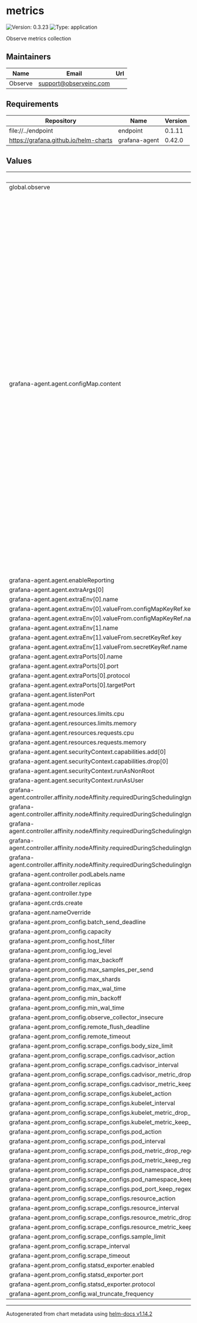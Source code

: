 # metrics

![Version: 0.3.23](https://img.shields.io/badge/Version-0.3.23-informational?style=flat-square) ![Type: application](https://img.shields.io/badge/Type-application-informational?style=flat-square)

Observe metrics collection

## Maintainers

| Name | Email | Url |
| ---- | ------ | --- |
| Observe | <support@observeinc.com> |  |

## Requirements

| Repository | Name | Version |
|------------|------|---------|
| file://../endpoint | endpoint | 0.1.11 |
| https://grafana.github.io/helm-charts | grafana-agent | 0.42.0 |

## Values

| Key | Type | Default | Description |
|-----|------|---------|-------------|
| global.observe | object | `{}` |  |
| grafana-agent.agent.configMap.content | string | `"{{- $endpoint := include \"observe.collectionEndpoint\" . }}\n{{- with .Values.prom_config}}\nserver:\n  log_level: {{.log_level}}\n\n{{ if .statsd_exporter.enabled -}}\nintegrations:\n  statsd_exporter:\n    enabled: true\n    scrape_integration: true\n    listen_{{ .statsd_exporter.protocol }}: \":{{ .statsd_exporter.port }}\"\n  prometheus_remote_write:\n  - url: {{ print $endpoint }}/v1/prometheus?clusterUid=${OBSERVE_CLUSTER}\n    authorization:\n      credentials: ${OBSERVE_TOKEN}\n    remote_timeout: {{.remote_timeout}}\n    queue_config:\n      batch_send_deadline: {{.batch_send_deadline}}\n      min_backoff: {{.min_backoff}}\n      max_backoff: {{.max_backoff}}\n      max_shards: {{.max_shards}}\n      max_samples_per_send: {{.max_samples_per_send}}\n      capacity: {{.capacity}}\n    tls_config:\n      insecure_skip_verify: {{.observe_collector_insecure}}\n{{ end -}}\n\nmetrics:\n  wal_directory: /tmp/grafana-agent-wal\n  global:\n    scrape_interval: {{.scrape_interval}}\n    scrape_timeout: {{.scrape_timeout}}\n  configs:\n    - name: integrations\n      host_filter: {{.host_filter}}\n      min_wal_time: {{.min_wal_time}}\n      max_wal_time: {{.max_wal_time}}\n      wal_truncate_frequency: {{.wal_truncate_frequency}}\n      remote_flush_deadline: {{.remote_flush_deadline}}\n      remote_write:\n        - url: {{ print $endpoint }}/v1/prometheus?clusterUid=${OBSERVE_CLUSTER}\n          authorization:\n            credentials: ${OBSERVE_TOKEN}\n          remote_timeout: {{.remote_timeout}}\n          queue_config:\n            batch_send_deadline: {{.batch_send_deadline}}\n            min_backoff: {{.min_backoff}}\n            max_backoff: {{.max_backoff}}\n            max_shards: {{.max_shards}}\n            max_samples_per_send: {{.max_samples_per_send}}\n            capacity: {{.capacity}}\n          tls_config:\n            insecure_skip_verify: {{.observe_collector_insecure}}\n\n      scrape_configs:\n      {{- with .scrape_configs }}\n        - job_name: \"integrations/kubernetes/pods\"\n          bearer_token_file: /var/run/secrets/kubernetes.io/serviceaccount/token\n          scrape_interval: {{.pod_interval}}\n          sample_limit: {{.sample_limit}}\n          body_size_limit: {{.body_size_limit}}\n          kubernetes_sd_configs:\n            - role: pod\n          relabel_configs:\n            - action: {{.pod_action}}\n            # Drop anything matching the configured namespace.\n            - action: 'drop'\n              source_labels: ['__meta_kubernetes_namespace']\n              regex: {{.pod_namespace_drop_regex}}\n            # Drop anything not matching the configured namespace.\n            - action: 'keep'\n              source_labels: ['__meta_kubernetes_namespace']\n              regex: {{.pod_namespace_keep_regex}}\n            # Drop endpoints without one of: a port name suffixed with the configured regex, or an explicit prometheus port annotation.\n            - action: 'keep'\n              source_labels: ['__meta_kubernetes_pod_container_port_name', '__meta_kubernetes_pod_annotation_prometheus_io_port']\n              regex: '({{.pod_port_keep_regex}};|.*;\\d+)'\n            # Drop pods without a name label.\n            # - action: 'drop'\n            #   regex: ''\n            #   source_labels: ['__meta_kubernetes_pod_label_name']\n            # Drop pods with phase Succeeded or Failed.\n            - action: 'drop'\n              regex: 'Succeeded|Failed'\n              source_labels: ['__meta_kubernetes_pod_phase']\n            # Drop anything annotated with 'prometheus.io.scrape=false'.\n            - action: 'drop'\n              regex: 'false'\n              source_labels: ['__meta_kubernetes_pod_annotation_prometheus_io_scrape']\n            # Drop anything annotated with 'observeinc.com.scrape=false'.\n            - action: 'drop'\n              regex: 'false'\n              source_labels: ['__meta_kubernetes_pod_annotation_observeinc_com_scrape']\n            # Allow pods to override the scrape scheme with 'prometheus.io.scheme=https'.\n            - action: 'replace'\n              regex: '(https?)'\n              replacement: '$1'\n              source_labels: ['__meta_kubernetes_pod_annotation_prometheus_io_scheme']\n              target_label: '__scheme__'\n            # Allow service to override the scrape path with 'prometheus.io.path=/other_metrics_path'.\n            - action: 'replace'\n              regex: '(.+)'\n              replacement: '$1'\n              source_labels: ['__meta_kubernetes_pod_annotation_prometheus_io_path']\n              target_label: '__metrics_path__'\n            # Allow services to override the scrape port with 'prometheus.io.port=1234'.\n            - action: 'replace'\n              regex: '(.+?)(\\:\\d+)?;(\\d+)'\n              replacement: '$1:$3'\n              source_labels: ['__address__', '__meta_kubernetes_pod_annotation_prometheus_io_port']\n              target_label: '__address__'\n            # Map all K8s labels/annotations starting with\n            # 'prometheus.io/param-' to URL params for Prometheus scraping.\n            - action: 'labelmap'\n              regex: '__meta_kubernetes_pod_annotation_prometheus_io_param_(.+)'\n              replacement: '__param_$1'\n            # Map all K8s labels/annotations starting with\n            # 'prometheus.io/label-' to Prometheus labels.\n            - action: 'labelmap'\n              regex: '__meta_kubernetes_pod_label_prometheus_io_label_(.+)'\n            - action: 'labelmap'\n              regex: '__meta_kubernetes_pod_annotation_prometheus_io_label_(.+)'\n            # Rename jobs to be <namespace>/<name, from pod name label>.\n            # - action: 'replace'\n            #   separator: '/'\n            #   source_labels: ['__meta_kubernetes_namespace', '__meta_kubernetes_pod_label_name']\n            #   target_label: 'job'\n            #   replacement: '$1'\n            # But also include the namespace, container, pod as separate labels,\n            # for routing alerts and joining with cAdvisor metrics.\n            - action: 'replace'\n              source_labels: ['__meta_kubernetes_namespace']\n              target_label: 'namespace'\n            - action: 'replace'\n              source_labels: ['__meta_kubernetes_pod_name']\n              # Not 'pod_name', which disappeared in K8s 1.16.\n              target_label: 'pod'\n            - action: 'replace'\n              source_labels: ['__meta_kubernetes_pod_container_name']\n              # Not 'container_name', which disappeared in K8s 1.16.\n              target_label: 'container'\n            - action: 'replace'\n              source_labels: ['__meta_kubernetes_pod_node_name']\n              target_label: 'node'\n          metric_relabel_configs:\n            - action: drop\n              regex: {{.pod_metric_drop_regex}}\n              source_labels:\n                - __name__\n            - action: keep\n              regex: {{.pod_metric_keep_regex}}\n              source_labels:\n                - __name__\n          tls_config:\n            ca_file: /var/run/secrets/kubernetes.io/serviceaccount/ca.crt\n            insecure_skip_verify: false\n            server_name: kubernetes\n\n        - job_name: \"integrations/kubernetes/kubelet\"\n          bearer_token_file: /var/run/secrets/kubernetes.io/serviceaccount/token\n          scrape_interval: {{.kubelet_interval}}\n          sample_limit: {{.sample_limit}}\n          body_size_limit: {{.body_size_limit}}\n          kubernetes_sd_configs:\n            - role: node\n          relabel_configs:\n            - action: {{.kubelet_action}}\n            - replacement: kubernetes.default.svc:443\n              target_label: __address__\n            - regex: (.+)\n              replacement: /api/v1/nodes/$1/proxy/metrics\n              source_labels:\n                - __meta_kubernetes_node_name\n              target_label: __metrics_path__\n          metric_relabel_configs:\n            - action: drop\n              regex: {{.kubelet_metric_drop_regex}}\n              source_labels:\n                - __name__\n            - action: keep\n              regex: {{.kubelet_metric_keep_regex}}\n              source_labels:\n                - __name__\n          scheme: https\n          tls_config:\n            ca_file: /var/run/secrets/kubernetes.io/serviceaccount/ca.crt\n            insecure_skip_verify: false\n            server_name: kubernetes\n\n        - job_name: \"integrations/kubernetes/resource\"\n          bearer_token_file: /var/run/secrets/kubernetes.io/serviceaccount/token\n          scrape_interval: {{.resource_interval}}\n          sample_limit: {{.sample_limit}}\n          body_size_limit: {{.body_size_limit}}\n          kubernetes_sd_configs:\n            - role: node\n          relabel_configs:\n            - action: {{.resource_action}}\n            - replacement: kubernetes.default.svc:443\n              target_label: __address__\n            - regex: (.+)\n              replacement: /api/v1/nodes/$1/proxy/metrics/resource\n              source_labels:\n                - __meta_kubernetes_node_name\n              target_label: __metrics_path__\n          metric_relabel_configs:\n            - action: drop\n              regex: {{.resource_metric_drop_regex}}\n              source_labels:\n                - __name__\n            - action: keep\n              regex: {{.resource_metric_keep_regex}}\n              source_labels:\n                - __name__\n          scheme: https\n          tls_config:\n            ca_file: /var/run/secrets/kubernetes.io/serviceaccount/ca.crt\n            insecure_skip_verify: false\n            server_name: kubernetes\n\n        - job_name: \"integrations/kubernetes/cadvisor\"\n          bearer_token_file: /var/run/secrets/kubernetes.io/serviceaccount/token\n          scrape_interval: {{.cadvisor_interval}}\n          sample_limit: {{.sample_limit}}\n          body_size_limit: {{.body_size_limit}}\n          kubernetes_sd_configs:\n            - role: node\n          relabel_configs:\n            - action: {{.cadvisor_action}}\n            - replacement: kubernetes.default.svc:443\n              target_label: __address__\n            - regex: (.+)\n              replacement: /api/v1/nodes/$1/proxy/metrics/cadvisor\n              source_labels:\n                - __meta_kubernetes_node_name\n              target_label: __metrics_path__\n          metric_relabel_configs:\n            # drop \"pod\" level aggregates, identified by absence of image\n            - action: drop\n              regex: container_([a-z_]+);\n              source_labels:\n                - __name__\n                - image\n            - action: drop\n              regex: {{.cadvisor_metric_drop_regex}}\n              source_labels:\n                - __name__\n            - action: keep\n              regex: {{.cadvisor_metric_keep_regex}}\n              source_labels:\n                - __name__\n          scheme: https\n          tls_config:\n            ca_file: /var/run/secrets/kubernetes.io/serviceaccount/ca.crt\n            insecure_skip_verify: false\n            server_name: kubernetes\n      {{- end }}\n{{- end }}\n"` |  |
| grafana-agent.agent.enableReporting | bool | `false` |  |
| grafana-agent.agent.extraArgs[0] | string | `"-config.expand-env"` |  |
| grafana-agent.agent.extraEnv[0].name | string | `"OBSERVE_CLUSTER"` |  |
| grafana-agent.agent.extraEnv[0].valueFrom.configMapKeyRef.key | string | `"id"` |  |
| grafana-agent.agent.extraEnv[0].valueFrom.configMapKeyRef.name | string | `"cluster-info"` |  |
| grafana-agent.agent.extraEnv[1].name | string | `"OBSERVE_TOKEN"` |  |
| grafana-agent.agent.extraEnv[1].valueFrom.secretKeyRef.key | string | `"OBSERVE_TOKEN"` |  |
| grafana-agent.agent.extraEnv[1].valueFrom.secretKeyRef.name | string | `"credentials"` |  |
| grafana-agent.agent.extraPorts[0].name | string | `"statsd"` |  |
| grafana-agent.agent.extraPorts[0].port | int | `9125` |  |
| grafana-agent.agent.extraPorts[0].protocol | string | `"UDP"` |  |
| grafana-agent.agent.extraPorts[0].targetPort | int | `9125` |  |
| grafana-agent.agent.listenPort | int | `12345` |  |
| grafana-agent.agent.mode | string | `"static"` |  |
| grafana-agent.agent.resources.limits.cpu | string | `"250m"` |  |
| grafana-agent.agent.resources.limits.memory | string | `"2Gi"` |  |
| grafana-agent.agent.resources.requests.cpu | string | `"250m"` |  |
| grafana-agent.agent.resources.requests.memory | string | `"2Gi"` |  |
| grafana-agent.agent.securityContext.capabilities.add[0] | string | `"NET_BIND_SERVICE"` |  |
| grafana-agent.agent.securityContext.capabilities.drop[0] | string | `"all"` |  |
| grafana-agent.agent.securityContext.runAsNonRoot | bool | `true` |  |
| grafana-agent.agent.securityContext.runAsUser | int | `65534` |  |
| grafana-agent.controller.affinity.nodeAffinity.requiredDuringSchedulingIgnoredDuringExecution.nodeSelectorTerms[0].matchExpressions[0].key | string | `"observeinc.com/unschedulable"` |  |
| grafana-agent.controller.affinity.nodeAffinity.requiredDuringSchedulingIgnoredDuringExecution.nodeSelectorTerms[0].matchExpressions[0].operator | string | `"DoesNotExist"` |  |
| grafana-agent.controller.affinity.nodeAffinity.requiredDuringSchedulingIgnoredDuringExecution.nodeSelectorTerms[0].matchExpressions[1].key | string | `"kubernetes.io/os"` |  |
| grafana-agent.controller.affinity.nodeAffinity.requiredDuringSchedulingIgnoredDuringExecution.nodeSelectorTerms[0].matchExpressions[1].operator | string | `"NotIn"` |  |
| grafana-agent.controller.affinity.nodeAffinity.requiredDuringSchedulingIgnoredDuringExecution.nodeSelectorTerms[0].matchExpressions[1].values[0] | string | `"windows"` |  |
| grafana-agent.controller.podLabels.name | string | `"metrics"` |  |
| grafana-agent.controller.replicas | int | `1` |  |
| grafana-agent.controller.type | string | `"deployment"` |  |
| grafana-agent.crds.create | bool | `false` |  |
| grafana-agent.nameOverride | string | `"metrics"` |  |
| grafana-agent.prom_config.batch_send_deadline | string | `"5s"` |  |
| grafana-agent.prom_config.capacity | int | `15000` |  |
| grafana-agent.prom_config.host_filter | string | `"false"` |  |
| grafana-agent.prom_config.log_level | string | `"info"` |  |
| grafana-agent.prom_config.max_backoff | string | `"30s"` |  |
| grafana-agent.prom_config.max_samples_per_send | int | `5000` |  |
| grafana-agent.prom_config.max_shards | int | `10` |  |
| grafana-agent.prom_config.max_wal_time | string | `"30m"` |  |
| grafana-agent.prom_config.min_backoff | string | `"1s"` |  |
| grafana-agent.prom_config.min_wal_time | string | `"15s"` |  |
| grafana-agent.prom_config.observe_collector_insecure | bool | `false` |  |
| grafana-agent.prom_config.remote_flush_deadline | string | `"1m"` |  |
| grafana-agent.prom_config.remote_timeout | string | `"30s"` |  |
| grafana-agent.prom_config.scrape_configs.body_size_limit | string | `"50MB"` |  |
| grafana-agent.prom_config.scrape_configs.cadvisor_action | string | `"keep"` |  |
| grafana-agent.prom_config.scrape_configs.cadvisor_interval | string | `nil` |  |
| grafana-agent.prom_config.scrape_configs.cadvisor_metric_drop_regex | string | `"container_(network_tcp_usage_total|network_udp_usage_total|tasks_state|cpu_load_average_10s)"` |  |
| grafana-agent.prom_config.scrape_configs.cadvisor_metric_keep_regex | string | `"container_(cpu_.*|spec_.*|memory_.*|network_.*|file_descriptors)|machine_(cpu_cores|memory_bytes)"` |  |
| grafana-agent.prom_config.scrape_configs.kubelet_action | string | `"drop"` |  |
| grafana-agent.prom_config.scrape_configs.kubelet_interval | string | `nil` |  |
| grafana-agent.prom_config.scrape_configs.kubelet_metric_drop_regex | string | `nil` |  |
| grafana-agent.prom_config.scrape_configs.kubelet_metric_keep_regex | string | `"(.*)"` |  |
| grafana-agent.prom_config.scrape_configs.pod_action | string | `"drop"` |  |
| grafana-agent.prom_config.scrape_configs.pod_interval | string | `nil` |  |
| grafana-agent.prom_config.scrape_configs.pod_metric_drop_regex | string | `".*bucket"` |  |
| grafana-agent.prom_config.scrape_configs.pod_metric_keep_regex | string | `"(.*)"` |  |
| grafana-agent.prom_config.scrape_configs.pod_namespace_drop_regex | string | `"(.*istio.*|.*ingress.*|kube-system)"` |  |
| grafana-agent.prom_config.scrape_configs.pod_namespace_keep_regex | string | `"(.*)"` |  |
| grafana-agent.prom_config.scrape_configs.pod_port_keep_regex | string | `".*metrics"` |  |
| grafana-agent.prom_config.scrape_configs.resource_action | string | `"keep"` |  |
| grafana-agent.prom_config.scrape_configs.resource_interval | string | `nil` |  |
| grafana-agent.prom_config.scrape_configs.resource_metric_drop_regex | string | `nil` |  |
| grafana-agent.prom_config.scrape_configs.resource_metric_keep_regex | string | `"(.*)"` |  |
| grafana-agent.prom_config.scrape_configs.sample_limit | int | `100000` |  |
| grafana-agent.prom_config.scrape_interval | string | `"60s"` |  |
| grafana-agent.prom_config.scrape_timeout | string | `"10s"` |  |
| grafana-agent.prom_config.statsd_exporter.enabled | bool | `false` |  |
| grafana-agent.prom_config.statsd_exporter.port | int | `9125` |  |
| grafana-agent.prom_config.statsd_exporter.protocol | string | `"udp"` |  |
| grafana-agent.prom_config.wal_truncate_frequency | string | `"30m"` |  |

----------------------------------------------
Autogenerated from chart metadata using [helm-docs v1.14.2](https://github.com/norwoodj/helm-docs/releases/v1.14.2)
